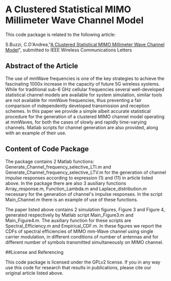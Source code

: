 A Clustered Statistical MIMO Millimeter Wave Channel Model 
==========

This code package is related to the following article:

S.Buzzi, C.D'Andrea,"[A Clustered Statistical MIMO Millimeter Wave Channel Model](http://arxiv.org/pdf/1604.00648.pdf)", submitted to IEEE Wireless Communications Letters


## Abstract of the Article

The use of mmWave frequencies is one of the key strategies to achieve the fascinating 1000x increase in the capacity of future 5G wireless systems. While for traditional sub-6 GHz cellular frequencies several well-developed statistical channel models are available for system simulation, similar tools are not available for mmWave frequencies, thus preventing a fair comparison of independently developed transmission and reception schemes. In this paper we provide a simple albeit accurate statistical procedure for the generation of a clustered MIMO channel model operating at mmWaves, for both the cases of slowly and rapidly time-varying channels. Matlab scripts for channel generation are also provided, along with an example of their use.


## Content of Code Package

The package contains 2 Matlab functions: Generate_Channel_frequency_selective_LTI.m and Generate_Channel_frequency_selective_LTV.m for the generation of channel impulse responses according to expression (1) and (11) in article listed above. In the package there are also 3 ausiliary functions Array_response.m, Function_Lambda.m and Laplace_distribution.m necessary for the generation of channel's impulse responses. In the script Main_Channel.m there is an example of use of these functions.

The paper listed above contains 2 simulation figures, Figure 3 and Figure 4, generated respectively by Matlab script Main_Figure3.m and Main_Figure4.m. The auxiliary function for these scripts are Spectral_Efficiency.m and Empirical_CDF.m.
In these figures we report the CDFs of spectral efficiencies of MIMO mm-Wave channel using single carrier modulation, in different conditions of number of antennas and for different number of symbols transmitted simultaneously on MIMO channel. 


##License and Referencing

This code package is licensed under the GPLv2 license. If you in any way use this code for research that results in publications, please cite our original article listed above.
